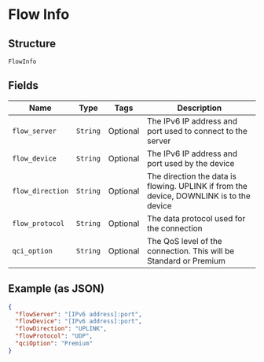 
# Flow Info

## Structure

`FlowInfo`

## Fields

| Name | Type | Tags | Description |
|  --- | --- | --- | --- |
| `flow_server` | `String` | Optional | The IPv6 IP address and port used to connect to the server |
| `flow_device` | `String` | Optional | The IPv6 IP address and port used by the device |
| `flow_direction` | `String` | Optional | The direction the data is flowing. UPLINK if from the device, DOWNLINK is to the device |
| `flow_protocol` | `String` | Optional | The data protocol used for the connection |
| `qci_option` | `String` | Optional | The QoS level of the connection. This will be Standard or Premium |

## Example (as JSON)

```json
{
  "flowServer": "[IPv6 address]:port",
  "flowDevice": "[IPv6 address]:port",
  "flowDirection": "UPLINK",
  "flowProtocol": "UDP",
  "qciOption": "Premium"
}
```

